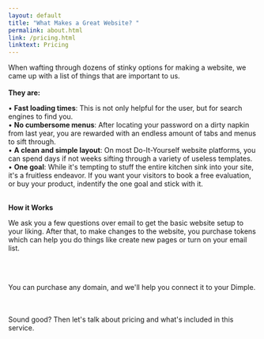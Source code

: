 ```yaml
---
layout: default
title: "What Makes a Great Website? " 
permalink: about.html
link: /pricing.html
linktext: Pricing
---
```


When wafting through dozens of stinky options for making a website, we came up with a list of things that are important to us. <br /><br /> <b>They are:</b> <br />

• **Fast loading times**: This is not only helpful for the user, but for search engines to find you. <br />
• **No cumbersome menus**: After locating your password on a dirty napkin from last year, you are rewarded with an endless amount of tabs and menus to sift through. <br />
• **A clean and simple layout**: On most Do-It-Yourself website platforms, you can spend days if not weeks sifting through a variety of useless templates.  <br />
• **One goal**: While it's tempting to stuff the entire kitchen sink into your site, it's a fruitless endeavor. If you want your visitors to book a free evaluation, or buy your product, indentify the one goal and stick with it.
<br /><br />

<b>How it Works </b> <br />

We ask you a few questions over email to get the basic website setup to your liking. After that, to make changes to the website, you purchase tokens which can help you do things like create new pages or turn on your email list.

<br/> <br />

You can purchase any domain, and we'll help you connect it to your Dimple. 

<br /><br />
Sound good? Then let's talk about pricing and what's included in this service. 
